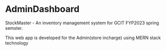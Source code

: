# AdminDashboard

StockMaster - An inventory management system for GCIT FYP2023 spring semster.

This web app is developed for the Admin(store incharge) using MERN stack technology
